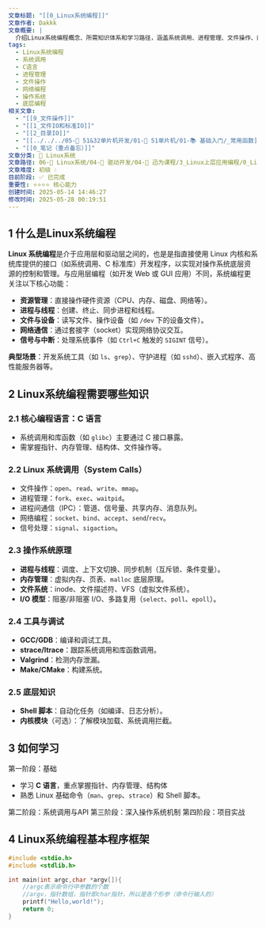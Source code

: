 ```yaml
---
文章标题: "[[0_Linux系统编程]]"
文章作者: Dakkk
文章概要: |
  介绍Linux系统编程概念、所需知识体系和学习路径，涵盖系统调用、进程管理、文件操作、网络编程等底层资源控制技术
tags:
  - Linux系统编程
  - 系统调用
  - C语言
  - 进程管理
  - 文件操作
  - 网络编程
  - 操作系统
  - 底层编程
相关文章:
  - "[[9_文件操作]]"
  - "[[1_文件IO和标准IO]]"
  - "[[2_目录IO]]"
  - "[[../../../05-🔧 51&32单片机开发/01-🎯 51单片机/01-📚 基础入门/_常用函数]]"
  - "[[0_笔记（重点备忘）]]"
文章分类: 🐧 Linux系统
文章路径: 06-🐧 Linux系统/04-🔌 驱动开发/04-🌳 迅为课程/3_Linux上层应用编程/0_Linux系统编程.md
文章难度: 初级 💧
目前阶段: ✅ 已完成
重要性: ⭐⭐⭐⭐ 核心能力
创建时间: 2025-05-14 14:46:27
修改时间: 2025-05-28 00:19:51
---
```


## 1 什么是Linux系统编程

**Linux 系统编程**是介于应用层和驱动层之间的，也是是指直接使用 Linux 内核和系统库提供的接口（如系统调用、C 标准库）开发程序，以实现对操作系统底层资源的控制和管理。与应用层编程（如开发 Web 或 GUI 应用）不同，系统编程更关注以下核心功能：

- **资源管理**：直接操作硬件资源（CPU、内存、磁盘、网络等）。
- **进程与线程**：创建、终止、同步进程和线程。
- **文件与设备**：读写文件、操作设备（如 `/dev` 下的设备文件）。
- **网络通信**：通过套接字（socket）实现网络协议交互。
- **信号与中断**：处理系统事件（如 `Ctrl+C` 触发的 `SIGINT` 信号）。

**典型场景**：开发系统工具（如 `ls`、`grep`）、守护进程（如 `sshd`）、嵌入式程序、高性能服务器等。
## 2 Linux系统编程需要哪些知识

### 2.1 核心编程语言：**C 语言**

- 系统调用和库函数（如 `glibc`）主要通过 C 接口暴露。
- 需掌握指针、内存管理、结构体、文件操作等。
### 2.2 Linux 系统调用（System Calls）

- 文件操作：`open`、`read`、`write`、`mmap`。
- 进程管理：`fork`、`exec`、`waitpid`。
- 进程间通信（IPC）：管道、信号量、共享内存、消息队列。
- 网络编程：`socket`、`bind`、`accept`、`send`/`recv`。
- 信号处理：`signal`、`sigaction`。
### 2.3 操作系统原理

- **进程与线程**：调度、上下文切换、同步机制（互斥锁、条件变量）。
- **内存管理**：虚拟内存、页表、`malloc` 底层原理。
- **文件系统**：inode、文件描述符、VFS（虚拟文件系统）。
- **I/O 模型**：阻塞/非阻塞 I/O、多路复用（`select`、`poll`、`epoll`）。
### 2.4 工具与调试

- **GCC/GDB**：编译和调试工具。
- **strace/ltrace**：跟踪系统调用和库函数调用。
- **Valgrind**：检测内存泄漏。
- **Make/CMake**：构建系统。
### 2.5 底层知识

- **Shell 脚本**：自动化任务（如编译、日志分析）。
- **内核模块**（可选）：了解模块加载、系统调用拦截。
## 3 如何学习

第一阶段：基础
- 学习 **C 语言**，重点掌握指针、内存管理、结构体
- 熟悉 Linux 基础命令（`man`、`grep`、`strace`）和 Shell 脚本。

第二阶段：系统调用与API
第三阶段：深入操作系统机制
第四阶段：项目实战

## 4 Linux系统编程基本程序框架

```c
#include <stdio.h>
#include <stdlib.h>

int main(int argc,char *argv[]){
	//argc表示命令行中参数的个数
	//argv，指针数组，指针即char指针，所以是各个形参（命令行输入的）
	printf("Hello,world!");
	return 0;
}
```